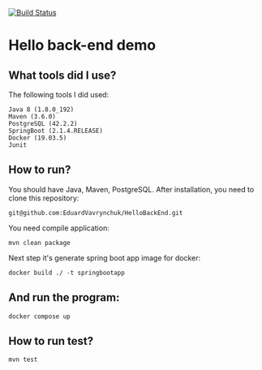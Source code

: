 [![Build Status](https://travis-ci.com/EduardVavrynchuk/HelloBackEnd.svg?branch=master)](https://travis-ci.com/EduardVavrynchuk/HelloBackEnd)

# Hello back-end demo

## What tools did I use?

The following tools I did used:

    Java 8 (1.8.0_192)
    Maven (3.6.0)
    PostgreSQL (42.2.2)
    SpringBoot (2.1.4.RELEASE)
    Docker (19.03.5)
    Junit

## How to run?

You should have Java, Maven, PostgreSQL. After installation, you need to clone this repository:

    git@github.com:EduardVavrynchuk/HelloBackEnd.git
    
You need compile application: 
    
    mvn clean package

Next step it's generate spring boot app image for docker:

    docker build ./ -t springbootapp

## And run the program:

    docker compose up
    
## How to run test?

    mvn test
